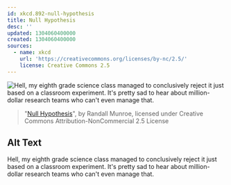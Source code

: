 ```yaml
---
id: xkcd.892-null-hypothesis
title: Null Hypothesis
desc: ''
updated: 1304060400000
created: 1304060400000
sources:
  - name: xkcd
    url: 'https://creativecommons.org/licenses/by-nc/2.5/'
    license: Creative Commons 2.5
---
```

![Hell, my eighth grade science class managed to conclusively reject it just based on a classroom experiment. It's pretty sad to hear about million-dollar research teams who can't even manage that.](https://imgs.xkcd.com/comics/null_hypothesis.png)
> "[Null Hypothesis](https://xkcd.com/892/)", by Randall Munroe, licensed under Creative Commons Attribution-NonCommercial 2.5 License

## Alt Text
Hell, my eighth grade science class managed to conclusively reject it just based on a classroom experiment. It's pretty sad to hear about million-dollar research teams who can't even manage that.
